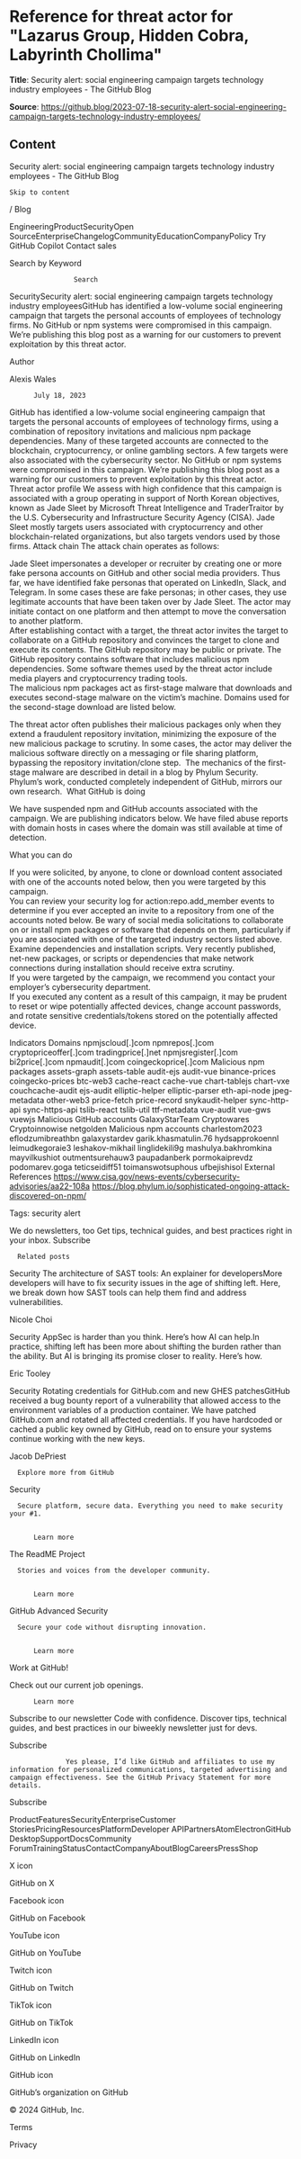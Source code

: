 # Reference for threat actor for "Lazarus Group, Hidden Cobra, Labyrinth Chollima"

**Title**: Security alert: social engineering campaign targets technology industry employees - The GitHub Blog

**Source**: https://github.blog/2023-07-18-security-alert-social-engineering-campaign-targets-technology-industry-employees/

## Content









Security alert: social engineering campaign targets technology industry employees - The GitHub Blog

















































	Skip to content








/
Blog


EngineeringProductSecurityOpen SourceEnterpriseChangelogCommunityEducationCompanyPolicy 
Try GitHub Copilot
Contact sales





Search by Keyword




					Search				













SecuritySecurity alert: social engineering campaign targets technology industry employeesGitHub has identified a low-volume social engineering campaign that targets the personal accounts of employees of technology firms. No GitHub or npm systems were compromised in this campaign. We’re publishing this blog post as a warning for our customers to prevent exploitation by this threat actor.  



 








Author



Alexis Wales            


          July 18, 2023        


































GitHub has identified a low-volume social engineering campaign that targets the personal accounts of employees of technology firms, using a combination of repository invitations and malicious npm package dependencies. Many of these targeted accounts are connected to the blockchain, cryptocurrency, or online gambling sectors. A few targets were also associated with the cybersecurity sector. No GitHub or npm systems were compromised in this campaign. We’re publishing this blog post as a warning for our customers to prevent exploitation by this threat actor. 
Threat actor profile
We assess with high confidence that this campaign is associated with a group operating in support of North Korean objectives, known as Jade Sleet by Microsoft Threat Intelligence and TraderTraitor by the U.S. Cybersecurity and Infrastructure Security Agency (CISA). Jade Sleet mostly targets users associated with cryptocurrency and other blockchain-related organizations, but also targets vendors used by those firms.
Attack chain
The attack chain operates as follows:

Jade Sleet impersonates a developer or recruiter by creating one or more fake persona accounts on GitHub and other social media providers. Thus far, we have identified fake personas that operated on LinkedIn, Slack, and Telegram. In some cases these are fake personas; in other cases, they use legitimate accounts that have been taken over by Jade Sleet. The actor may initiate contact on one platform and then attempt to move the conversation to another platform.  
After establishing contact with a target, the threat actor invites the target to collaborate on a GitHub repository and convinces the target to clone and execute its contents. The GitHub repository may be public or private. The GitHub repository contains software that includes malicious npm dependencies. Some software themes used by the threat actor include media players and cryptocurrency trading tools.  
The malicious npm packages act as first-stage malware that downloads and executes second-stage malware on the victim’s machine. Domains used for the second-stage download are listed below.

The threat actor often publishes their malicious packages only when they extend a fraudulent repository invitation, minimizing the exposure of the new malicious package to scrutiny.
In some cases, the actor may deliver the malicious software directly on a messaging or file sharing platform, bypassing the repository invitation/clone step. 
The mechanics of the first-stage malware are described in detail in a blog by Phylum Security.
Phylum’s work, conducted completely independent of GitHub, mirrors our own research. 
What GitHub is doing

We have suspended npm and GitHub accounts associated with the campaign.
We are publishing indicators below.
We have filed abuse reports with domain hosts in cases where the domain was still available at time of detection.

What you can do

If you were solicited, by anyone, to clone or download content associated with one of the accounts noted below, then you were targeted by this campaign.  
You can review your security log for action:repo.add_member events to determine if you ever accepted an invite to a repository from one of the accounts noted below.
Be wary of social media solicitations to collaborate on or install npm packages or software that depends on them, particularly if you are associated with one of the targeted industry sectors listed above.  
Examine dependencies and installation scripts. Very recently published, net-new packages, or scripts or dependencies that make network connections during installation should receive extra scrutiny.  
If you were targeted by the campaign, we recommend you contact your employer’s cybersecurity department.  
If you executed any content as a result of this campaign, it may be prudent to reset or wipe potentially affected devices, change account passwords, and rotate sensitive credentials/tokens stored on the potentially affected device. 

Indicators
Domains
npmjscloud[.]com
npmrepos[.]com
cryptopriceoffer[.]com
tradingprice[.]net
npmjsregister[.]com
bi2price[.]com
npmaudit[.]com
coingeckoprice[.]com
Malicious npm packages
assets-graph
assets-table
audit-ejs
audit-vue
binance-prices
coingecko-prices
btc-web3
cache-react
cache-vue
chart-tablejs
chart-vxe
couchcache-audit
ejs-audit
elliptic-helper
elliptic-parser
eth-api-node
jpeg-metadata
other-web3
price-fetch
price-record
snykaudit-helper
sync-http-api
sync-https-api
tslib-react
tslib-util
ttf-metadata
vue-audit
vue-gws
vuewjs
Malicious GitHub accounts
GalaxyStarTeam
Cryptowares
Cryptoinnowise
netgolden
Malicious npm accounts
charlestom2023
eflodzumibreathbn
galaxystardev
garik.khasmatulin.76
hydsapprokoennl
leimudkegoraie3
leshakov-mikhail
linglidekili9g
mashulya.bakhromkina
mayvilkushiot
outmentsurehauw3
paupadanberk
pormokaiprevdz
podomarev.goga
teticseidiff51
toimanswotsuphous
ufbejishisol
External References
https://www.cisa.gov/news-events/cybersecurity-advisories/aa22-108a
https://blog.phylum.io/sophisticated-ongoing-attack-discovered-on-npm/



Tags: security alert 





 We do newsletters, too
Get tips, technical guides, and best practices right in your inbox.
Subscribe







      Related posts    





 

Security
The architecture of SAST tools: An explainer for developersMore developers will have to fix security issues in the age of shifting left. Here, we break down how SAST tools can help them find and address vulnerabilities. 



Nicole Choi

 






 

Security
AppSec is harder than you think. Here’s how AI can help.In practice, shifting left has been more about shifting the burden rather than the ability. But AI is bringing its promise closer to reality. Here’s how. 



Eric Tooley

 






 

Security
Rotating credentials for GitHub.com and new GHES patchesGitHub received a bug bounty report of a vulnerability that allowed access to the environment variables of a production container. We have patched GitHub.com and rotated all affected credentials. If you have hardcoded or cached a public key owned by GitHub, read on to ensure your systems continue working with the new keys.



Jacob DePriest

 






      Explore more from GitHub    




Security

      Secure platform, secure data. Everything you need to make security your #1.    


          Learn more







The ReadME Project

      Stories and voices from the developer community.    


          Learn more







GitHub Advanced Security

      Secure your code without disrupting innovation.    


          Learn more







Work at GitHub!

Check out our current job openings. 


          Learn more













 Subscribe to our newsletter
Code with confidence. Discover tips, technical guides, and best practices in our biweekly newsletter just for devs.








Subscribe






                  Yes please, I’d like GitHub and affiliates to use my information for personalized communications, targeted advertising and campaign effectiveness. See the GitHub Privacy Statement for more details.              

Subscribe


















ProductFeaturesSecurityEnterpriseCustomer StoriesPricingResourcesPlatformDeveloper APIPartnersAtomElectronGitHub DesktopSupportDocsCommunity ForumTrainingStatusContactCompanyAboutBlogCareersPressShop








X icon


GitHub on X





Facebook icon


GitHub on Facebook





YouTube icon


GitHub on YouTube





Twitch icon


GitHub on Twitch





TikTok icon


GitHub on TikTok





LinkedIn icon


GitHub on LinkedIn





GitHub icon


GitHub’s organization on GitHub




© 2024 GitHub, Inc.

Terms


Privacy












